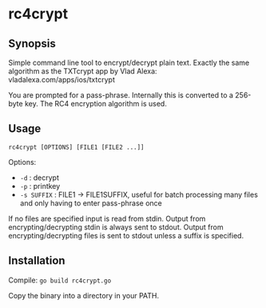 # rc4crypt

## Synopsis

Simple command line tool to encrypt/decrypt plain text. Exactly the same algorithm as the TXTcrypt app by Vlad Alexa: vladalexa.com/apps/ios/txtcrypt

You are prompted for a pass-phrase. Internally this is converted to a 256-byte key. The RC4 encryption algorithm is used.

## Usage

`rc4crypt [OPTIONS] [FILE1 [FILE2 ...]]`

Options:
* `-d` : decrypt
* `-p` : printkey
* `-s SUFFIX` : FILE1 -> FILE1SUFFIX, useful for batch processing many files and only having to enter pass-phrase once

If no files are specified input is read from stdin. Output from encrypting/decrypting stdin is always sent to stdout. Output from encrypting/decrypting files is sent to stdout unless a suffix is specified.

## Installation

Compile:
`go build rc4crypt.go`

Copy the binary into a directory in your PATH.
